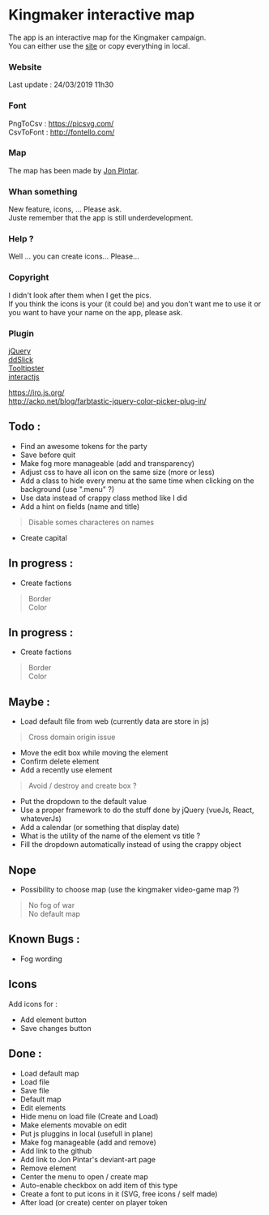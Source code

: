 # Kingmaker interactive map
The app is an interactive map for the Kingmaker campaign.    
You can either use the [site](http://kerchiefed-turnarou.000webhostapp.com/) or copy everything in local.  

### Website 
Last update : 24/03/2019 11h30  

### Font 
PngToCsv : https://picsvg.com/  
CsvToFont : http://fontello.com/  

### Map
The map has been made by [Jon Pintar](https://jonpintar.com/).

### Whan something
New feature, icons, ... Please ask.  
Juste remember that the app is still underdevelopment.

### Help ?
Well ... you can create icons... Please...

### Copyright
I didn't look after them when I get the pics.  
If you think the icons is your (it could be) and you don't want me to use it or you want to have your name on the app, please ask.

### Plugin
[jQuery](https://jquery.com/)  
[ddSlick](http://designwithpc.com/Plugins/ddSlick)  
[Tooltipster](http://iamceege.github.io/tooltipster/)  
[interactjs](http://interactjs.io/)

https://iro.js.org/  
http://acko.net/blog/farbtastic-jquery-color-picker-plug-in/

## Todo : 
- Find an awesome tokens for the party
- Save before quit
- Make fog more manageable (add and transparency)
- Adjust css to have all icon on the same size (more or less)
- Add a class to hide every menu at the same time when clicking on the background (use ".menu" ?)
- Use data instead of crappy class method like I did
- Add a hint on fields (name and title)
> Disable somes characteres on names
- Create capital

## In progress :
- Create factions
> Border  
> Color

## In progress :
- Create factions
> Border  
> Color

## Maybe : 
- Load default file from web (currently data are store in js)
> Cross domain origin issue
- Move the edit box while moving the element
- Confirm delete element
- Add a recently use element
> Avoid / destroy and create box ?
- Put the dropdown to the default value
- Use a proper framework to do the stuff done by jQuery (vueJs, React, whateverJs)
- Add a calendar (or something that display date)
- What is the utility of the name of the element vs title ?
- Fill the dropdown automatically instead of using the crappy object

## Nope
- Possibility to choose map (use the kingmaker video-game map ?)
> No fog of war  
> No default map

## Known Bugs : 
- Fog wording

## Icons
Add icons for :
- Add element button
- Save changes button

## Done :
- Load default map
- Load file
- Save file
- Default map
- Edit elements 
- Hide menu on load file (Create and Load)
- Make elements movable on edit 
- Put js pluggins in local (usefull in plane)
- Make fog manageable (add and remove)
- Add link to the github
- Add link to Jon Pintar's deviant-art page
- Remove element
- Center the menu to open / create map
- Auto-enable checkbox on add item of this type
- Create a font to put icons in it (SVG, free icons / self made)
- After load (or create) center on player token
